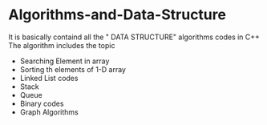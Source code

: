 # Algorithms-and-Data-Structure
 
 It is basically containd all the " DATA STRUCTURE" algorithms codes 
 in C++
 The algorithm includes the topic
 * Searching Element in array
 * Sorting th elements of 1-D array
 * Linked List codes
 * Stack 
 * Queue
 * Binary codes
 * Graph Algorithms
